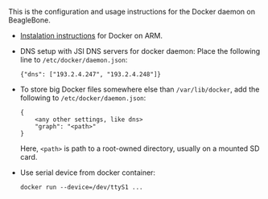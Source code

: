 This is the configuration and usage instructions for the Docker daemon on BeagleBone.

 * [Instalation instructions](https://docs.docker.com/engine/installation/linux/docker-ce/debian) for Docker on ARM.
 
 * DNS setup with JSI DNS servers for docker daemon: Place the following line to `/etc/docker/daemon.json`:

    `{"dns": ["193.2.4.247", "193.2.4.248"]}`

 * To store big Docker files somewhere else than `/var/lib/docker`, add the
   following to `/etc/docker/daemon.json`:

       {
           <any other settings, like dns>
           "graph": "<path>"
       }

   Here, `<path>` is path to a root-owned directory, usually on a mounted SD card.

 * Use serial device from docker container:

    `docker run --device=/dev/ttyS1 ...`
